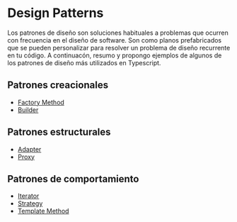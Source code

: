 # Design Patterns

Los patrones de diseño son soluciones habituales a problemas que ocurren con frecuencia en el diseño de software. Son como planos prefabricados que se pueden personalizar para resolver un problema de diseño recurrente en tu código.
A continuacón, resumo y propongo ejemplos de algunos de los patrones de diseño más utilizados en Typescript.

## Patrones creacionales

- [Factory Method](src/factory-method/readme.md)
- [Builder](src/builder/readme.md)

## Patrones estructurales

- [Adapter](src/adapter/readme.md)
- [Proxy](src/proxy/readme.md)

## Patrones de comportamiento

- [Iterator](src/iterator/readme.md)
- [Strategy](src/strategy/readme.md)
- [Template Method](src/template-method/readme.md)
